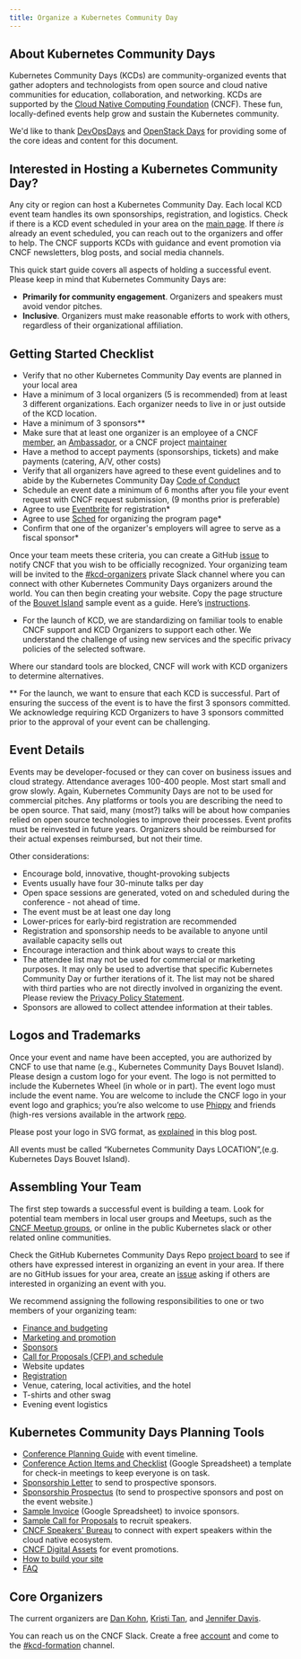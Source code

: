 ```yaml
---
title: Organize a Kubernetes Community Day
---
```


## About Kubernetes Community Days

Kubernetes Community Days (KCDs) are community-organized events that gather adopters and technologists from open source and cloud native communities for education, collaboration, and networking. KCDs are supported by the [Cloud Native Computing Foundation](https://cncf.io) (CNCF). These fun, locally-defined events help grow and sustain the Kubernetes community.

We'd like to thank [DevOpsDays](https://devopsdays.org) and [OpenStack Days](https://www.openstack.org/community/events/openstackdays) for providing some of the core ideas and content for this document.

## Interested in Hosting a Kubernetes Community Day?

Any city or region can host a Kubernetes Community Day. Each local KCD event team handles its own sponsorships, registration, and logistics. Check if there is a KCD event scheduled in your area on the [main page](/). If there *is* already an event scheduled, you can reach out to the organizers and offer to help. The CNCF supports KCDs with guidance and event promotion via CNCF newsletters, blog posts, and social media channels.

This quick start guide covers all aspects of holding a successful event. Please keep in mind that Kubernetes Community Days are:

* **Primarily for community engagement**. Organizers and speakers must avoid vendor pitches.
* **Inclusive**. Organizers must make reasonable efforts to work with others, regardless of their organizational affiliation.

## Getting Started Checklist

* Verify that no other Kubernetes Community Day events are planned in your local area
* Have a minimum of 3 local organizers (5 is recommended) from at least 3 different organizations. Each organizer needs to live in or just outside of the KCD location.
* Have a minimum of 3 sponsors**
* Make sure that at least one organizer is an employee of a CNCF [member](https://www.cncf.io/about/members/), an [Ambassador](https://www.cncf.io/people/ambassadors/), or a CNCF project [maintainer](https://docs.google.com/spreadsheets/u/1/d/1Pr8cyp8RLrNGx9WBAgQvBzUUmqyOv69R7QAFKhacJEM/)
* Have a method to accept payments (sponsorships, tickets) and make payments (catering, A/V, other costs)
* Verify that all organizers have agreed to these event guidelines and to abide by the Kubernetes Community Day [Code of Conduct](/code-of-conduct/)
* Schedule an event date a minimum of 6 months after  you file your event request with CNCF request submission,  (9 months prior is preferable)
* Agree to use [Eventbrite](https://www.eventbrite.com/) for registration*
* Agree to use [Sched](https://sched.com) for organizing the program page*
* Confirm that one of the organizer's employers will agree to serve as a fiscal sponsor*

Once your team meets these criteria, you can create a GitHub [issue](https://github.com/cncf/kubernetes-community-days/issues/new?assignees=christinevblum%2C+iennae&labels=newevent&template=host.md) to notify CNCF that you wish to be officially recognized. Your organizing team will be invited to the [#kcd-organizers](https://cloud-native.slack.com/messages/GN6R2PV1A) private Slack channel where you can connect with other Kubernetes Community Days organizers around the world. You can then begin creating your website. Copy the page structure of the [Bouvet Island](/events/2020-bouvet-island) sample event as a guide. Here’s [instructions](/organizing-creating-website).

*  For the launch of KCD, we are standardizing on familiar tools to enable CNCF support and KCD Organizers to support each other. We understand the challenge of using new services and the specific privacy policies of the selected software.

Where our standard tools are blocked, CNCF will work with KCD organizers to determine alternatives. 

** For the launch, we want to ensure that each KCD is successful. Part of ensuring the success of the event is to have the first 3 sponsors committed. We acknowledge requiring KCD Organizers to have 3 sponsors committed prior to the approval of your event can be challenging.

## Event Details 

Events may be developer-focused or they can cover on business issues and cloud strategy. Attendance averages 100-400 people. Most start small and grow slowly. Again, Kubernetes Community Days are not to be used for commercial pitches. Any platforms or tools you are describing the need to be open source. That said, many (most?) talks will be about how companies relied on open source technologies to improve their processes. Event profits must be reinvested in future years. Organizers should be reimbursed for their actual expenses reimbursed, but not their time.

Other considerations:

* Encourage bold, innovative, thought-provoking subjects
* Events usually have four 30-minute talks per day
* Open space sessions are generated, voted on and scheduled during the conference - not ahead of time.
* The event must be at least one day long
* Lower-prices for early-bird registration are recommended
* Registration and sponsorship needs to be available to anyone until  available capacity sells out
* Encourage interaction and think about ways to create this
* The attendee list may not be used for commercial or marketing purposes. It may only be used to advertise that specific Kubernetes Community Day or further iterations of it. The list may not be shared with third parties who are not directly involved in organizing the event. Please review the [Privacy Policy Statement](https://www.linuxfoundation.org/privacy/).
* Sponsors are allowed to collect attendee information at their tables. 

## Logos and Trademarks

Once your event and name have been accepted, you are authorized by CNCF to use that name (e.g., Kubernetes Community Days Bouvet Island). Please design a custom logo for your event. The logo is not permitted to include the Kubernetes Wheel (in whole or in part). The event logo must include the event name. You are welcome to include the CNCF logo in your event logo and graphics; you’re also welcome to use [Phippy](https://phippy.io/) and friends (high-res versions available in the artwork [repo](https://github.com/cncf/artwork/blob/master/examples/other.md#phippy--friends-group-logos).

Please post your logo in SVG format, as [explained](https://www.cncf.io/blog/2019/07/17/what-image-formats-should-you-be-using-in-2019/)  in this blog post.

All events must be called “Kubernetes Community Days LOCATION”,(e.g. Kubernetes Days Bouvet Island).

## Assembling Your Team

The first step towards a successful event is building a team. Look for potential team members in local user groups and Meetups, such as the [CNCF Meetup groups](https://www.meetup.com/pro/cncf/), or online in the public Kubernetes slack or other related online communities.

Check the GitHub Kubernetes Community Days Repo [project board](https://github.com/cncf/kubernetes-community-days/projects/2) to see if others have expressed interest in organizing an event in your area. If there are no GitHub issues for your area, create an [issue](https://github.com/cncf/kubernetes-community-days/issues/new?assignees=christinevblum%2C+iennae&labels=planningevent&template=interest.md) asking if others are interested in organizing an event with you.

We recommend assigning the following responsibilities to one or two members of your organizing team:

* [Finance and budgeting](/organizing-budget-finances) 
* [Marketing and promotion](/organizing-marketing-promotion) 
* [Sponsors](/organizing-finding-sponsors)
* [Call for Proposals (CFP) and schedule](/organizing-manage-speakers)
* Website updates
* [Registration](/organizing-registration)
* Venue, catering, local activities, and the hotel
* T-shirts and other swag
* Evening event logistics

## Kubernetes Community Days Planning Tools

* [Conference Planning Guide](/organizing-timeline) with event timeline.
* [Conference Action Items and Checklist](https://docs.google.com/spreadsheets/d/1bvCiyyDut1seSnBE6pzVevcJkXLeWbxbncvhFsyY8PI/edit) (Google Spreadsheet) a template for check-in meetings to keep everyone is on task. 
* [Sponsorship Letter](/organizing-sponsorletter) to send to prospective sponsors.
* [Sponsorship Prospectus](/organizing-sponsor-contract) (to send to prospective sponsors and post on the event website.) 
* [Sample Invoice](https://docs.google.com/document/d/1Rbc8hvBgbO55asEQzzAHkpvSU2ogl52NmWq1-NhBYdY/edit) (Google Spreadsheet) to invoice sponsors.
* [Sample Call for Proposals](/organizing-cfp) to recruit speakers.
* [CNCF Speakers' Bureau](https://www.cncf.io/speakers/) to connect with expert speakers within the cloud native ecosystem.
* [CNCF Digital Assets](https://github.com/cncf/artwork) for  event promotions.
* [How to build your site](/organizing-creating-website)
* [FAQ](/organizing-faq)

## Core Organizers

The current organizers are [Dan Kohn](https://www.dankohn.com), [Kristi Tan](https://twitter.com/muellerkristi), and [Jennifer Davis](https://twitter.com/sigje).

You can reach us on the CNCF Slack. Create a free [account](https://slack.cncf.io) and come to the [#kcd-formation](https://cloud-native.slack.com/messages/CN6LBV16G) channel.

